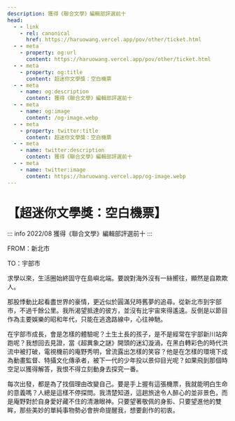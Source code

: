 ```yaml
---
description: 獲得《聯合文學》編輯部評選前十
head:
  - - link
    - rel: canonical
      href: https://haruowang.vercel.app/pov/other/ticket.html
  - - meta
    - property: og:url
      content: https://haruowang.vercel.app/pov/other/ticket.html
  - - meta
    - property: og:title
      content: 超迷你文學獎：空白機票
  - - meta
    - name: og:description
      content: 獲得《聯合文學》編輯部評選前十
  - - meta
    - name: og:image
      content: /og-image.webp
  - - meta
    - property: twitter:title
      content: 超迷你文學獎：空白機票
  - - meta
    - name: twitter:description
      content: 獲得《聯合文學》編輯部評選前十
  - - meta
    - name: twitter:image
      content: https://haruowang.vercel.app/og-image.webp
---
```


# 【超迷你文學獎：空白機票】

<p><Badge type="info" text="🌳 Evergreen" /></P>

::: info 2022/08
獲得《聯合文學》編輯部評選前十
:::

FROM：新北市 

TO：宇部市

求學以來，生活圈始終固守在島嶼北端。要說對海外沒有一絲嚮往，顯然是自欺欺人。

那股悸動比起看盡世界的豪情，更近似於圓滿兒時舊夢的追尋。從新北市到宇部市，不過千餘公里。我所渴望抵達的彼方，並沒有比宇宙來得遙遠。反倒是以節目作為主要娛樂的昭和年代，只能在逃逸路線中，心往神馳。

在宇部市成長，會是怎樣的體驗呢？土生土長的孩子，是不是經常在宇部新川站奔跑呢？我想回去見證，當《超異象之謎》開頭的迷幻漩渦，在黑白轉彩色的時代洪流中被打破，電視機前的庵野秀明，曾流露出怎樣的笑容？他是在怎樣的環境下成為動畫監督、特攝文化傳承者，被下一代的少年投以景仰目光呢？如果飛到那個時空足以獲得解答，我恨不得立刻動身去探究一番。

每次出發，都是為了找個理由改變自己。要是手上握有這張機票，我就能明白生命的意義嗎？人總是這樣不停探問。我清楚知道，這趟旅途令人醉心的並非景色，而是庵野對於自身愛好藏不住的清澈眼神。只要望著敬佩的身影、只要望進他的雙眸，那些美妙的單純事物勢必會拚命提醒我，想要創作的初衷。